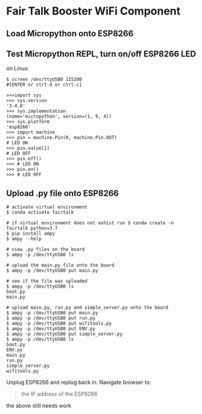 # Fair Talk Booster WiFi Component

## Load Micropython onto ESP8266

## Test Micropython REPL, turn on/off ESP8266 LED

on Linux:

```
$ screen /dev/ttyUSB0 115200
#[ENTER or ctrl-d or ctrl-c]

>>>import sys
>>> sys.version
'3.4.0'
>>> sys.implementation
(name='micropython', version=(1, 9, 4))
>>> sys.platform
'esp8266'
>>> import machine
>>> pin = machine.Pin(0, machine.Pin.OUT)
# LED ON
>>> pin.value(1)
# LED OFF
>>> pin.off()
>>> # LED ON
>>> pin.on()
>>> # LED OFF
```

## Upload .py file onto ESP8266

```
# activate virtual environment
$ conda activate fairtalk

# if virtual environment does not exhist run $ conda create -n fairtalk python=3.7
$ pip install ampy
$ ampy --help

# view .py files on the board
$ ampy -p /dev/ttyUSB0 ls

# upload the main.py file onto the board
$ ampy -p /dev/ttyUSB0 put main.py

# see if the file was uploaded
$ ampy -p /dev/ttyUSB0 ls
boot.py
main.py

# upload main.py, run.py and simple_server.py onto the board
$ ampy -p /dev/ttyUSB0 put main.py
$ ampy -p /dev/ttyUSB0 put run.py
$ ampy -p /dev/ttyUSB0 put wifitools.py
$ ampy -p /dev/ttyUSB0 put ENV.py
$ ampy -p /dev/ttyUSB0 put simple_server.py
$ ampy -p /dev/ttyUSB0 ls
boot.py
ENV.py
main.py
run.py
simple_server.py
wifitools.py
```

Unplug ESP8266 and replug back in. Navigate browser to:

> the IP address of the ESP8266

the above still needs work

